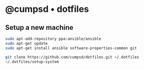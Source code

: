 # @cumpsd • dotfiles

## Setup a new machine

```bash
sudo apt-add-repository ppa:ansible/ansible
sudo apt-get update
sudo apt-get install ansible software-properties-common git

git clone https://github.com/cumpsd/dotfiles.git ~/.dotfiles
~/.dotfiles/setup-system
```
